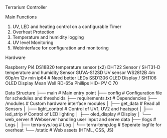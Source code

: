 Terrarium Controller

Main Functions
1. UV, LED and heating control on a configurable Timer
2. Overheat Protection
3. Temperature and humidity logging
4. UV level Monitoring
5. Webinterface for configuration and monitoring

Hardware

Raspberry Pi4
DS18B20 temperature sensor (x2)
DHT22 Sensor / SHT31-D temperature and humidity Sensor
GUVA-S12SD UV sensor
WS2812B 4m 60p/m 12v min ip64                  # Need better LEDs
SSD1306 OLED Display / SH1106 OLED Display
Mean Well RD-65a
Phillips HID- PV C 70

Data Structure
├── main                  # Main entry point
├── config                # Configuration file for schedules and thresholds
├── requirements.txt      # Dependencies
├── /modules              # Custom hardware interface modules
│   ├── get_data          # Read all Sensors
│   ├── light_control     # Control of UV1, UV2 and heatspot
│   ├── led_strip         # Control of LED lighting
│   ├── oled_display      # Display
│   └── web_server        # Webserver handling user input and serve data
├── /logs                 # Logs
│   ├── terra-sys.log     # Log
│   └── terra-temp.log    # Seperate logfile for overheat
└── /static               # Web assets (HTML, CSS, JS)
